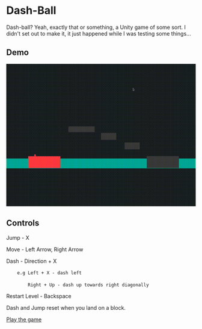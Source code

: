 # Dash-Ball
Dash-ball? Yeah, exactly that or something, a Unity game of some sort.
I didn't set out to make it, it just happened while I was testing some
things...

## Demo

![Demo](./demo.gif "Demo")


## Controls

Jump - X

Move - Left Arrow, Right Arrow

Dash - Direction + X 

        e.g Left + X - dash left

            Right + Up - dash up towards right diagonally

Restart Level - Backspace

Dash and Jump reset when you land on a block.

[Play the game](https://dashball.surge.sh)
